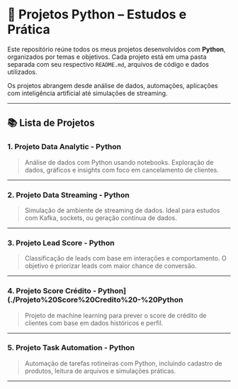 # 🐍 Projetos Python – Estudos e Prática

Este repositório reúne todos os meus projetos desenvolvidos com **Python**, organizados por temas e objetivos. Cada projeto está em uma pasta separada com seu respectivo `README.md`, arquivos de código e dados utilizados.

Os projetos abrangem desde análise de dados, automações, aplicações com inteligência artificial até simulações de streaming.

---

## 📚 Lista de Projetos

### 1. Projeto Data Analytic - Python
> Análise de dados com Python usando notebooks. Exploração de dados, gráficos e insights com foco em cancelamento de clientes.

---

### 2. Projeto Data Streaming - Python
> Simulação de ambiente de streaming de dados. Ideal para estudos com Kafka, sockets, ou geração contínua de dados.

---

### 3. Projeto Lead Score - Python
> Classificação de leads com base em interações e comportamento. O objetivo é priorizar leads com maior chance de conversão.

---

### 4. Projeto Score Crédito - Python](./Projeto%20Score%20Credito%20-%20Python 
> Projeto de machine learning para prever o score de crédito de clientes com base em dados históricos e perfil.

---

### 5. Projeto Task Automation - Python
> Automação de tarefas rotineiras com Python, incluindo cadastro de produtos, leitura de arquivos e simulações práticas.

---
